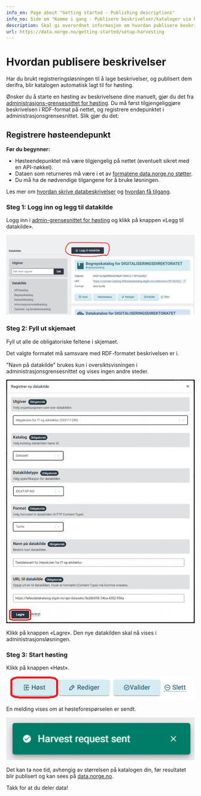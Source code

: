 ```yaml
---
info_en: Page about "Getting started - Publishing descriptions"
info_no: Side om "Komme i gang - Publisere beskrivelser/kataloger via høsteadmin-grensesnittet"
description: Skal gi overordnet informasjon om hvordan publisere beskrivelser/kataloger til data.norge.no
url: https://data.norge.no/getting-started/setup-harvesting
---
```


# Hvordan publisere beskrivelser

Har du brukt registreringsløsningen til å lage beskrivelser, og publisert dem derifra, blir katalogen automatisk lagt til for høsting.

Ønsker du å starte en høsting av beskrivelsene dine manuelt, gjør du det fra [administrasjons-grensesnittet for høsting](https://admin.fellesdatakatalog.digdir.no/data-sources).
Du må først tilgjengeliggjøre beskrivelsen i RDF-format på nettet, og registrere endepunktet i administrasjonsgrensesnittet. Slik gjør du det:

## Registrere høsteendepunkt

**Før du begynner:**

- Høsteendepunktet må være tilgjengelig på nettet (eventuelt sikret med en API-nøkkel).
- Dataen som returneres må være i et av [formatene data.norge.no støtter]().
- Du må ha de nødvendige tilgangene for å bruke løsningen.

Les mer om [hvordan skrive databeskrivelser]() og [hvordan få tilgang]().

### Steg 1: Logg inn og legg til datakilde

Logg inn i [admin-grensesnittet for høsting](https://admin.fellesdatakatalog.digdir.no/data-sources) og klikk på knappen «Legg til datakilde».

![Legg til datakilde](image.png)

### Steg 2: Fyll ut skjemaet

Fyll ut alle de obligatoriske feltene i skjemaet.

Det valgte formatet må samsvare med RDF-formatet beskrivelsen er i.

"Navn på datakilde" brukes kun i oversiktsvisningen i administrasjonsgrensesnittet og vises ingen andre steder.

![Skjema](image-1.png)

Klikk på knappen «Lagre». Den nye datakilden skal nå vises i administrasjonsløsningen.

### Steg 3: Start høsting

Klikk på knappen «Høst».

![Høst](image-3.png)

En melding vises om at høsteforespørselen er sendt.

![Melding](image-4.png)

Det kan ta noe tid, avhengig av størrelsen på katalogen din, før resultatet blir publisert og kan sees på [data.norge.no](https://data.norge.no).

Takk for at du deler data!
